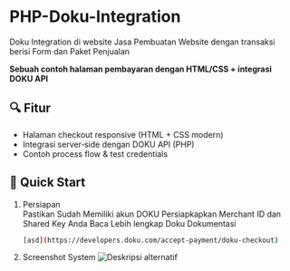 # PHP-Doku-Integration
Doku Integration di website Jasa Pembuatan Website dengan transaksi berisi Form dan Paket Penjualan

**Sebuah contoh halaman pembayaran dengan HTML/CSS + integrasi DOKU API**

## 🔍 Fitur
- Halaman checkout responsive (HTML + CSS modern)
- Integrasi server‑side dengan DOKU API (PHP)
- Contoh process flow & test credentials

## 🚀 Quick Start
1. Persiapan  
   Pastikan Sudah Memiliki akun DOKU
   Persiapkapkan
   Merchant ID dan Shared Key Anda
   Baca Lebih lengkap Doku Dokumentasi
   ```bash
   [asd](https://developers.doku.com/accept-payment/doku-checkout)
   
3. Screenshot System 
   ![Deskripsi alternatif](images/hal_pembelian.JPG)
   


